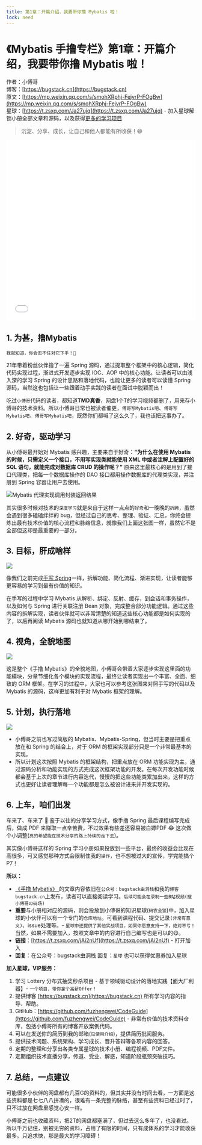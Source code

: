 ```yaml
---
title: 第1章：开篇介绍，我要带你撸 Mybatis 啦！
lock: need
---
```


# 《Mybatis 手撸专栏》第1章：开篇介绍，我要带你撸 Mybatis 啦！

作者：小傅哥
<br/>博客：[https://bugstack.cn](https://bugstack.cn)
<br/>原文：[https://mp.weixin.qq.com/s/smohXRphj-FejvrP-FOgBw](https://mp.weixin.qq.com/s/smohXRphj-FejvrP-FOgBw)
<br/>星球：[https://t.zsxq.com/Ja27ujq](https://t.zsxq.com/Ja27ujq) - 加入星球解锁小册全部文章和源码，以及获得[更多的学习项目](https://bugstack.cn/md/project/group/zsxq.html)

> 沉淀、分享、成长，让自己和他人都能有所收获！😄

<iframe id="B-Video" src="//player.bilibili.com/player.html?aid=639432610&bvid=BV1nY4y1B7eT&cid=731967511&page=1" scrolling="no" border="0" frameborder="no" framespacing="0" allowfullscreen="true" width="100%" height="480"> </iframe>

## 1. 为甚，撸Mybatis

`我就知道，你会忍不住对它下手！🤨`

21年带着粉丝伙伴撸了一遍 Spring 源码，通过提取整个框架中的核心逻辑，简化代码实现过程，渐进式开发逐步实现 IOC、AOP 中的核心功能。让读者可以由浅入深的学习 Spring 的设计思路和落地代码，也能让更多的读者可以读懂 Spring 源码，当然这也包括让一些跟着动手实践的读者在面试中脱颖而出！

吃过`小傅哥`代码的读者，都知道**TMD真香**，网盘1个T的学习视频都删了，用来存小傅哥的技术资料。所以小傅哥日常也被读者催更，`傅哥写Mybatis吧`、`傅哥写Mybatis吧`、`傅哥写Mybatis吧`，既然你们都喊了这么久了，我也该把这事办了。

## 2. 好奇，驱动学习

从小傅哥最开始对 Mybatis 感兴趣，主要来自于好奇：**“为什么在使用 Mybatis 的时候，只需定义一个接口，不用写实现类就能使用 XML 中或者注解上配置好的 SQL 语句，就能完成对数据库 CRUD 的操作呢？”** 原来这里最核心的是用到了接口代理类，把每一个数据库操作的 DAO 接口都用操作数据库的代理类实现，并注册到 Spring 容器让用户去使用。

![Mybatis 代理实现调用封装返回结果](https://bugstack.cn/images/article/spring/mybatis-220320-01.png)

其实很多时候对技术的`深度学习`就是来自于这样一点点的`好奇`和一晚晚的`折腾`，虽然会遇到很多磕磕绊绊的 bug，但经过自己的思考、整理、验证、汇总，你终会提炼出最有技术价值的核心流程和脉络信息，就像我们上面这张图一样，虽然它不是全部但这却是最重要的一部分。

## 3. 目标，肝成啥样

![](https://bugstack.cn/images/article/spring/mybatis-220320-02.png)

像我们之前完成[手写 Spring](https://mp.weixin.qq.com/s/g7YdIe_FSrk-WE8nQRO3TA)一样，拆解功能、简化流程、渐进实现，让读者能够更容易的学习到最有价值的知识。

在手写的过程中学习 Mybatis 从解析、绑定、反射、缓存，到会话和事务操作，以及如何与 Spring 进行关联注册 Bean 对象，完成整合部分功能逻辑。通过这些内容的拆解实现，读者伙伴就可以非常清楚的知道这些核心功能都是如何实现的了，以后再阅读 Mybatis 源码也就知道从哪开始到哪结束了。

## 4. 视角，全貌地图

![](https://bugstack.cn/images/article/spring/mybatis-220320-00.png)

这是整个《手撸 Mybatis》的全貌地图，小傅哥会带着大家逐步实现这里面的功能模块，分章节细化各个模块的实现流程，最终让读者实现出一个丰富、全面、细致的 ORM 框架。在学习的过程中，大家也可以参考这张图来对照手写的代码以及 Mybatis 的源码，这样更加有利于对 Mybatis 框架的理解。

## 5. 计划，执行落地

![](https://bugstack.cn/images/article/spring/mybatis-220320-03.png)

- 小傅哥之前也写过简版的 Mybatis、Mybatis-Spring，但当时主要是把重点放在和 Spring 的结合上，对于 ORM 的框架实现部分只是一个非常最基本的实现。
- 所以计划这次按照 Mybatis 的框架结构，把重点放在 ORM 功能实现为主，通过源码分析和功能实现的方式完成这次框架功能的开发。在每次开发功能时候都会基于上次的章节进行内容迭代，慢慢的把这些功能类累加出来，这样的方式也更好让读者理解每一个功能都是怎么被设计进来并开发实现的。

## 6. 上车，咱们出发

车来了、车来了 🚌 鉴于以往的分享学习方式，像手撸 Spring 最后课程编写完成后，做成 PDF 来赚取一点辛苦费，不过效果有些差还容易被白嫖PDF 😂 这次做个小调整(`真的希望能在技术分享的路上持续的走下去`)。

其实像小傅哥这样的 Spring 学习小册如果投放到一些平台，最终的收益会比现在高很多，可又感觉那种方式会限制住我的`操作`，也不想被过大的宣传，学完能搞个P7！

**所以：**

- [《手撸 Mybatis》 ](#)的文章内容依旧在`公众号：bugstack虫洞栈`和我的`博客 bugstack.cn`上发布，读者可以直接阅读学习。`后续可能会在录制一些B站视频(搜小傅哥の码场)`
- **重要**与小册相对应的源码，则会投放到小傅哥的知识星球(`码农会锁`)中，加入星球的小伙伴可以有一个专门的`仓库地址`。可看到课程代码、提交记录`(非常有意义)`、issue处理等。- `星球中还提供了其他实战项目，如果你愿意支持一下，绝对不亏！` 当然，如果不需要加入，按照文章中的内容进行自己编写也是可以的😋。
- **链接**：[https://t.zsxq.com/jAi2nUf](https://t.zsxq.com/jAi2nUf) - 打开加入
- **回复**：在公众号：bugstack虫洞栈 回复：`星球` 也可以获得优惠券加入星球

**加入星球，VIP服务：**

1. 学习 Lottery 分布式抽奖秒杀项目 - 基于领域驱动设计的落地实践【面大厂利器】- `一个项目，带你拿个高薪Offer！`
2. 提供博客 [https://bugstack.cn](https://bugstack.cn) 所有学习内容的指导、帮助。
3. GitHub：[https://github.com/fuzhengwei/CodeGuide](https://github.com/fuzhengwei/CodeGuide) - 非常有价值的技术资料仓库，包括小傅哥所有的博客开放案例代码。
4. 可以在发送你的简历到我的邮箱(`见使用介绍`)，提供简历批阅服务。
5. 提供技术问题、系统架构、学习成长、晋升答辩等各项内容的回答。
6. 定期的整理和分享出各类专属星球的技术小册、编程视频、PDF文件。
7. 定期组织技术直播分享，传道、受业、解惑，知道阶段瓶颈突破技巧。

## 7. 总结，一点建议

可能很多小伙伴的网盘都有几百G的资料的，但其实并没有时间去看，一方面是这些资料都是七七八八拼凑的，很难有一条完整的脉络，甚至有些资料已经过时了，只不过放在网盘里感觉心安一样。

小傅哥之前也收藏资料，把2T的网盘都塞满了，但过去这么多年了，也没看过。所以千万记住，别被无穷的资料，占用了有限的时间，只有成体系的学习才能收获最多。只追求快，那是最大的学习障碍！